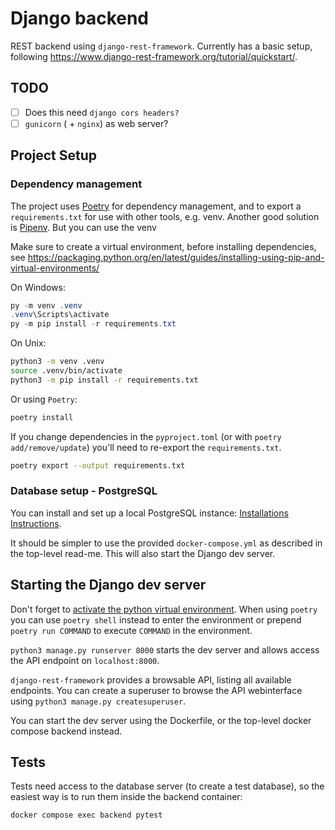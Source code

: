 # Django backend

REST backend using `django-rest-framework`.
Currently has a basic setup, following <https://www.django-rest-framework.org/tutorial/quickstart/>.

## TODO

- [ ] Does this need `django cors headers?`
- [ ] `gunicorn` ( + `nginx`) as web server?

## Project Setup

### Dependency management

The project uses [Poetry](https://python-poetry.org/) for dependency management, and to export a `requirements.txt` for use with other tools, e.g. venv. Another good solution is [Pipenv](https://pipenv.pypa.io/en/latest/). But you can use the venv

Make sure to create a virtual environment, before installing dependencies, see <https://packaging.python.org/en/latest/guides/installing-using-pip-and-virtual-environments/>

On Windows:
```powershell
py -m venv .venv
.venv\Scripts\activate
py -m pip install -r requirements.txt
```

On Unix:
``` sh
python3 -m venv .venv
source .venv/bin/activate
python3 -m pip install -r requirements.txt
```

Or using `Poetry`:

``` sh
poetry install
```

If you change dependencies in the `pyproject.toml` (or with `poetry add/remove/update`) you'll need to re-export the `requirements.txt`.
``` sh
poetry export --output requirements.txt
```

### Database setup - PostgreSQL

You can install and set up a local PostgreSQL instance: [Installations Instructions](https://www.postgresql.org/download/).

It should be simpler to use the provided `docker-compose.yml` as described in the top-level read-me. This will also start the Django dev server.

## Starting the Django dev server

Don't forget to [activate the python virtual environment](https://packaging.python.org/en/latest/guides/installing-using-pip-and-virtual-environments/). When using `poetry` you can use `poetry shell` instead to enter the environment or prepend `poetry run COMMAND` to execute `COMMAND` in the environment.

`python3 manage.py runserver 8000` starts the dev server and allows access the API endpoint on `localhost:8000`.

`django-rest-framework` provides a browsable API, listing all available endpoints.
You can create a superuser to browse the API webinterface using `python3 manage.py createsuperuser`.

You can start the dev server using the Dockerfile, or the top-level docker compose backend instead.

## Tests

Tests need access to the database server (to create a test database), so the easiest way is to run them inside the backend container:

``` sh
docker compose exec backend pytest
```
